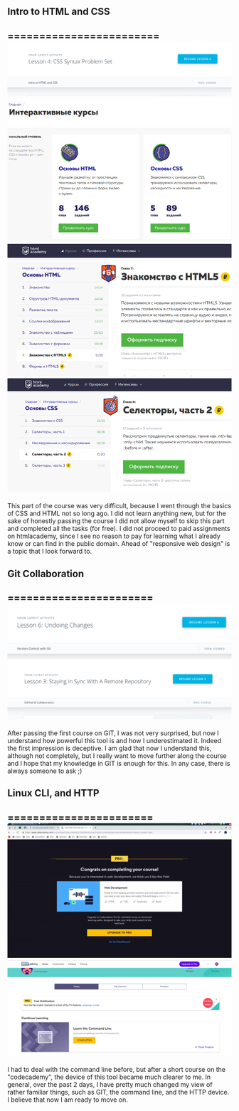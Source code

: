 ## Intro to HTML and CSS
========================
![CSS+HTML intro](/task_html_css_intro/Selection_011.png "html css progress")
![CSS+HTML intro](/task_html_css_intro/Selection_014.png "html css progress")
![CSS+HTML intro](/task_html_css_intro/Selection_015.png "html css progress")
![GCSS+HTML intro](/task_html_css_intro/Selection_016.png "html css progress")
-----------------------
This part of the course was very difficult, because I went through the basics of CSS and HTML not so long ago. I did not learn anything new, but for the sake of honestly passing the course I did not allow myself to skip this part and completed all the tasks (for free). I did not proceed to paid assignments on htmlacademy, since I see no reason to pay for learning what I already know or can find in the public domain. Ahead of "responsive web design" is a topic that I look forward to.

## Git Collaboration
=======================
![Git Collaboration finish](/task_git_collaboration/Selection_008.png "GIT course finished")
![Git Collaboration finish](/task_git_collaboration/Selection_009.png "GIT course finished")
-----------------------
After passing the first course on GIT, I was not very surprised, but now I understand how powerful this tool is and how I underestimated it. Indeed the first impression is deceptive. I am glad that now I understand this, although not completely, but I really want to move further along the course and I hope that my knowledge in GIT is enough for this. In any case, there is always someone to ask ;)
## Linux CLI, and HTTP
=======================
![CLI course finish](/task_linux_cli/Selection_003.png "Linux CLI course finished")
![CLI course finish](/task_linux_cli/Selection_004.png "Linux CLI course finished")
-----------------------
I had to deal with the command line before, but after a short course on the "codecademy", the device of this tool became much clearer to me.
In general, over the past 2 days, I have pretty much changed my view of rather familiar things, such as GIT, the command line, and the HTTP device. I believe that now I am ready to move on.
